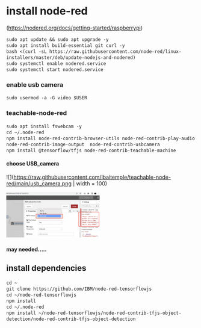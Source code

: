 # install node-red 

(https://nodered.org/docs/getting-started/raspberrypi)
```
sudo apt update && sudo apt upgrade -y
sudo apt install build-essential git curl -y
bash <(curl -sL https://raw.githubusercontent.com/node-red/linux-installers/master/deb/update-nodejs-and-nodered)
sudo systemctl enable nodered.service
sudo systemctl start nodered.service
```
### enable usb camera
```
sudo usermod -a -G video $USER

```

### teachable-node-red
```
sudo apt install fswebcam -y
cd ~/.node-red
npm install node-red-contrib-browser-utils node-red-contrib-play-audio node-red-contrib-image-output  node-red-contrib-usbcamera  
npm install @tensorflow/tfjs node-red-contrib-teachable-machine
```

#### choose USB_camera
![](https://raw.githubusercontent.com/lbaitemple/teachable-node-red/main/usb_camera.png | width = 100)

<img src="usb_camera.png" width="248">

#### may needed.....

## install dependencies
```
cd ~
git clone https://github.com/IBM/node-red-tensorflowjs
cd ~/node-red-tensorflowjs
npm install
cd ~/.node-red
npm install ~/node-red-tensorflowjs/node-red-contrib-tfjs-object-detection/node-red-contrib-tfjs-object-detection

